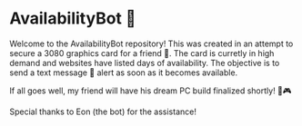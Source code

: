 ﻿# AvailabilityBot :robot:

Welcome to the AvailabilityBot repository! This was created in an attempt to secure a 3080 graphics card for a friend :shopping_cart:. The card is curretly in high demand and websites have listed days of availability. The objective is to send a text message :iphone: alert as soon as it becomes available. 

If all goes well, my friend will have his dream PC build finalized shortly! :tada::video_game:

Special thanks to Eon (the bot) for the assistance! 
